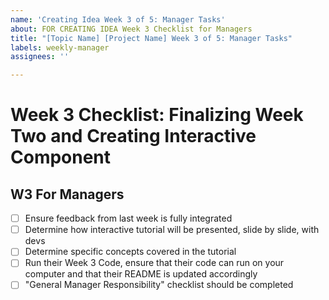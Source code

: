 ```yaml
---
name: 'Creating Idea Week 3 of 5: Manager Tasks'
about: FOR CREATING IDEA Week 3 Checklist for Managers
title: "[Topic Name] [Project Name] Week 3 of 5: Manager Tasks"
labels: weekly-manager
assignees: ''

---
```


# Week 3 Checklist: Finalizing Week Two and Creating Interactive Component
## W3 For Managers
- [ ] Ensure feedback from last week is fully integrated
- [ ] Determine how interactive tutorial will be presented, slide by slide, with devs
- [ ] Determine specific concepts covered in the tutorial
- [ ] Run their Week 3 Code, ensure that their code can run on your computer and that their README is updated accordingly
- [ ] "General Manager Responsibility" checklist should be completed
